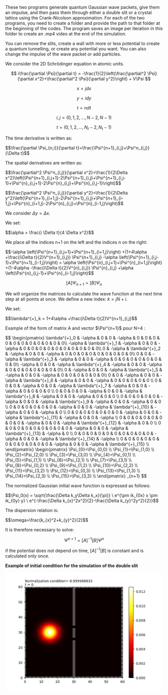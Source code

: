 These two programs generate quantum Gaussian wave packets, give them an impulse, and then pass them through either a double slit or a crystal lattice using the Crank-Nicolson approximation.
For each of the two programs, you need to create a folder and provide the path to that folder at the beginning of the codes. The program saves an image per iteration in this folder to create an .mp4 video at the end of the simulation.

You can remove the slits, create a wall with more or less potential to create a quantum tunnelling, or create any potential you want. You can also change the impulse of the wave packet or add particles.

We consider the 2D Schrödinger equation in atomic units.

$$
i\frac{\partial \Psi}{\partial t} = -\frac{1}{2}\left(\frac{\partial^2 \Psi}{\partial x^2}+\frac{\partial^2 \Psi}{\partial y^2}\right) + V\Psi
$$

$$
x=j dx
$$

$$
y=i dy
$$

$$
t=n dt
$$

$$
i,j = (0,1,2,...,N-2,N-1)
$$

$$
t = (0,1,2,...,N_t-2,N_t-1)
$$

The time derivative is written as:

<p>
  $$\frac{\partial \Psi_{n,i}}{\partial t}=\frac{\Psi^{n+1}_{i,j}+\Psi^n_{i,j}}{\Delta t}$$
</p>


The spatial derivatives are written as:

<p>
$$\frac{\partial^2 \Psi^n_{i,j}}{\partial x^2}=\frac{1}{2\Delta x^2}\left(\Psi^{n+1}_{i,j+1}-2\Psi^{n+1}_{i,j}+\Psi^{n+1}_{i,j-1}+\Psi^{n}_{i,j+1}-2\Psi^{n}_{i,j}+\Psi^{n}_{i,j-1}\right)$$
</p>

<p>
$$\frac{\partial^2 \Psi^n_{i,j}}{\partial y^2}=\frac{1}{2\Delta y^2}\left(\Psi^{n+1}_{i+1,j}-2\Psi^{n+1}_{i,j}+\Psi^{n+1}_{i-1,j}+\Psi^{n}_{i+1,j}-2\Psi^{n}_{i,j}+\Psi^{n}_{i-1,j}\right)$$
</p>

We consider $\Delta y = \Delta x$.

We set:

<p>
$$\alpha = \frac{i \Delta t}{4 \Delta x^2}$$
</p>

We place all the indices n+1 on the left and the indices n on the right:

<p>
$$-\alpha \left(\Psi^{n+1}_{i,j+1}+\Psi^{n+1}_{i+1,j}\right) +(1+4\alpha +\frac{i\Delta t}{2}V^{n+1}_{i,j}) \Psi^{n+1}_{i,j} -\alpha \left(\Psi^{n+1}_{i,j-1}+\Psi^{n+1}_{i-1,j}\right) = \alpha \left(\Psi^{n}_{i,j+1}+\Psi^{n}_{i+1,j}\right) +(1-4\alpha -\frac{i\Delta t}{2}V^{n}_{i,j}) \Psi^{n}_{i,j} +\alpha \left(\Psi^{n}_{i,j-1}+\Psi^{n}_{i-1,j}\right)$$
</p>

$$[A]\Psi_{n+1}=[B]\Psi_{n}$$

We will organize the matrices to calculate the wave function at the next time step at all points at once. We define a new index:  $k=jN+i$.

We set:

<p>
$$\lambda^{+}_k = 1+4\alpha +\frac{i\Delta t}{2}V^{n+1}_{i,j}$$
</p>

Example of the form of matrix A and vector $\\Psi^{n+1}\$ pour N=4 :

<p>
  $$
\begin{pmatrix}
  \lambda^{+}_0 & -\alpha & 0 & 0 & -\alpha & 0 & 0 & 0 & 0 & 0 & 0 & 0 & 0 & 0 & 0 & 0\\
  -\alpha & \lambda^{+}_1 & -\alpha & 0 & 0 & -\alpha & 0 & 0 & 0 & 0 & 0 & 0 & 0 & 0 & 0 & 0\\
  0 & -\alpha & \lambda^{+}_2 & -\alpha & 0 & 0 & -\alpha & 0 & 0 & 0 & 0 & 0 & 0 & 0 & 0 & 0\\
  0 & 0 & -\alpha & \lambda^{+}_3 & -\alpha & 0 & 0 & -\alpha & 0 & 0 & 0 & 0 & 0 & 0 & 0 & 0\\
  -\alpha & 0 & 0 & -\alpha & \lambda^{+}_4 & -\alpha & 0 & 0 & -\alpha & 0 & 0 & 0 & 0 & 0 & 0 & 0\\
  0 & -\alpha & 0 & 0 & -\alpha & \lambda^{+}_5 & -\alpha & 0 & 0 & -\alpha & 0 & 0 & 0 & 0 & 0 & 0\\
  0 & 0 & -\alpha & 0 & 0 & -\alpha & \lambda^{+}_6 & -\alpha & 0 & 0 & -\alpha & 0 & 0 & 0 & 0 & 0 \\
  0 & 0 & 0 & -\alpha & 0 & 0 & -\alpha & \lambda^{+}_7 & -\alpha & 0 & 0 & -\alpha & 0 & 0 & 0 & 0 \\
  0 & 0 & 0 & 0 & -\alpha & 0 & 0 & -\alpha & \lambda^{+}_8 & -\alpha & 0 & 0 & -\alpha & 0 & 0 & 0 \\
  0 & 0 & 0 & 0 & 0 & -\alpha & 0 & 0 & -\alpha & \lambda^{+}_9 & -\alpha & 0 & 0 & -\alpha & 0 & 0 \\
  0 & 0 & 0 & 0 & 0 & 0 & -\alpha & 0 & 0 & -\alpha & \lambda^{+}_{10} & -\alpha & 0 & 0 & -\alpha & 0 \\
  0 & 0 & 0 & 0 & 0 & 0 & 0 & -\alpha & 0 & 0 & -\alpha & \lambda^{+}_{11} & -\alpha & 0 & 0 & -\alpha \\
  0 & 0 & 0 & 0 & 0 & 0 & 0 & 0 & -\alpha & 0 & 0 & -\alpha & \lambda^{+}_{12} & -\alpha & 0 & 0  \\
  0 & 0 & 0 & 0 & 0 & 0 & 0 & 0 & 0 & -\alpha & 0 & 0 & -\alpha & \lambda^{+}_{13} & -\alpha & 0  \\
  0 & 0 & 0 & 0 & 0 & 0 & 0 & 0 & 0 & 0 & -\alpha & 0 & 0 & -\alpha & \lambda^{+}_{14} & -\alpha  \\
  0 & 0 & 0 & 0 & 0 & 0 & 0 & 0 & 0 & 0 & 0 & -\alpha & 0 & 0 & -\alpha & \lambda^{+}_{15}  \\
\end{pmatrix}
\begin{pmatrix}
  \Psi_{0}=\Psi_{0,0}  \\
  \Psi_{1}=\Psi_{1,0}  \\
  \Psi_{2}=\Psi_{2,0}  \\
  \Psi_{3}=\Psi_{3,0}  \\
  \Psi_{4}=\Psi_{0,1}  \\
  \Psi_{5}=\Psi_{1,1}  \\
  \Psi_{6}=\Psi_{2,1}  \\
  \Psi_{7}=\Psi_{3,1}  \\
  \Psi_{8}=\Psi_{0,2}  \\
  \Psi_{9}=\Psi_{1,2}  \\
  \Psi_{10}=\Psi_{2,2}  \\
  \Psi_{11}=\Psi_{3,2}  \\
  \Psi_{12}=\Psi_{0,3}  \\
  \Psi_{13}=\Psi_{1,3}  \\
  \Psi_{14}=\Psi_{2,3}  \\
  \Psi_{15}=\Psi_{3,3}  \\
\end{pmatrix}
_{n+1}
  $$
</p>

The normalized Gaussian initial wave function is expressed as follows:

<p>
$$\Psi_0(x) = \sqrt{\frac{\Delta k_y\Delta k_x}{\pi}} \ e^{\pm ik_{0x} x \pm ik_{0y} y} \ e^{-\frac{\Delta k_{x}^2x^2}{2}-\frac{\Delta k_{y}^2y^2}{2}}$$
</p>

The dispersion relation is:

<p>
$$\omega=\frac{k_{x}^2+k_{y}^2}{2}$$
</p>

It is therefore necessary to solve:

$$\Psi^{n+1}=[A]^{-1}[B]\Psi^{n}$$

if the potential does not depend on time, $[A]^{-1}[B]$ is constant and is calculated only once.


**Example of initial condition for the simulation of the double slit**

![](image/0000.png)

